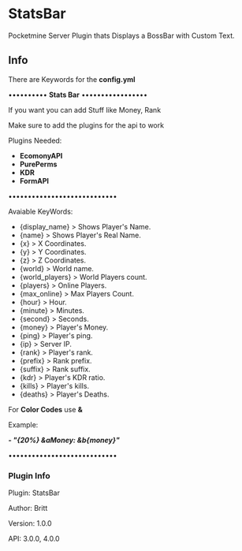 # StatsBar
Pocketmine Server Plugin thats Displays a BossBar with Custom Text.

## Info
There are Keywords for the **config.yml**

•••••••••• **Stats Bar** •••••••••••••••••

If you want you can add Stuff like Money, Rank

Make sure to add the plugins for the api to work

Plugins Needed: 
- **EcomonyAPI**
- **PurePerms**
- **KDR**
- **FormAPI**

••••••••••••••••••••••••••••

 Avaiable KeyWords:
- {display_name} > Shows Player's Name.
- {name} > Shows Player's Real Name.
- {x} > X Coordinates.
- {y} > Y Coordinates.
- {z} > Z Coordinates.
- {world} > World name.
- {world_players} > World Players count.
- {players} > Online Players.
- {max_online} > Max Players Count.
- {hour} > Hour.
- {minute} > Minutes.
- {second} > Seconds.
- {money} > Player's Money.
- {ping} > Player's ping.
- {ip} > Server IP.
- {rank} > Player's rank.
- {prefix} > Rank prefix.
- {suffix} > Rank suffix.
- {kdr} > Player's KDR ratio.
- {kills} > Player's kills.
- {deaths} > Player's Deaths.

 For **Color Codes** use **&**
 
 Example:
 
***- "{20%} &aMoney: &b{money}"***

 ••••••••••••••••••••••••••••
 
 ### Plugin Info
 
 Plugin: StatsBar
 
 Author: Britt
 
 Version: 1.0.0
 
 API: 3.0.0, 4.0.0
 
